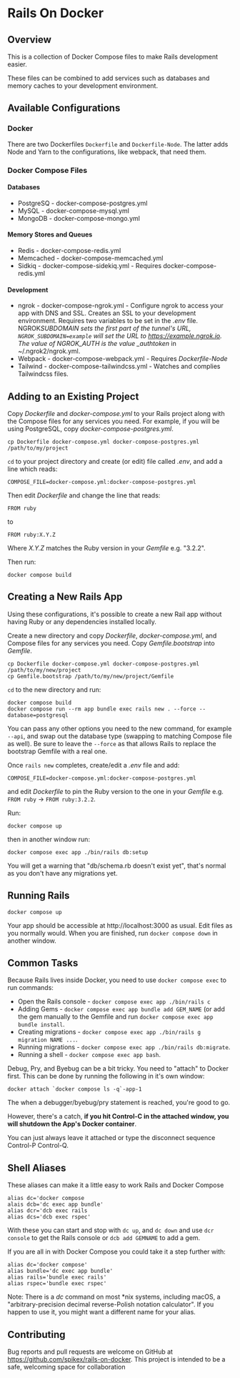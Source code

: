 # Rails On Docker

## Overview

This is a collection of Docker Compose files to make Rails development easier.

These files can be combined to add services such as databases
and memory caches to your development environment.

## Available Configurations

### Docker

There are two Dockerfiles `Dockerfile` and `Dockerfile-Node`. The latter adds
Node and Yarn to the configurations, like webpack, that need them.

### Docker Compose Files

#### Databases

- PostgreSQ - docker-compose-postgres.yml
- MySQL - docker-compose-mysql.yml
- MongoDB - docker-compose-mongo.yml

#### Memory Stores and Queues

- Redis - docker-compose-redis.yml
- Memcached - docker-compose-memcached.yml
- Sidkiq - docker-compose-sidekiq.yml - Requires docker-compose-redis.yml

#### Development

- ngrok - docker-compose-ngrok.yml - Configure ngrok to access your app with
  DNS and SSL. Creates an SSL to your development environment. Requires
  two variables to be set in the _.env_ file. NGROK*SUBDOMAIN
  sets the first part of the tunnel's URL, `NGROK_SUBDOMAIN=example` will set
  the URL to https://example.ngrok.io. The value of
  NGROK_AUTH is the value \_authtoken* in ~/.ngrok2/ngrok.yml.
- Webpack - docker-compose-webpack.yml - Requires _Dockerfile-Node_
- Tailwind - docker-compose-tailwindcss.yml - Watches and complies Tailwindcss files.

## Adding to an Existing Project

Copy _Dockerfile_ and _docker-compose.yml_ to your Rails project along with the
Compose files for any services you need. For example, if you will be using
PostgreSQL, copy _docker-compose-postgres.yml_.

```
cp Dockerfile docker-compose.yml docker-compose-postgres.yml /path/to/my/project
```

`cd` to your project directory and create (or edit) file called _.env_, and add a
line which reads:

```
COMPOSE_FILE=docker-compose.yml:docker-compose-postgres.yml
```

Then edit _Dockerfile_ and change the line that reads:

```
FROM ruby
```

to

```
FROM ruby:X.Y.Z
```

Where _X.Y.Z_ matches the Ruby version in your _Gemfile_ e.g. "3.2.2".

Then run:

```
docker compose build
```

## Creating a New Rails App

Using these configurations, it's possible to create a new Rail app without
having Ruby or any dependencies installed locally.

Create a new directory and copy _Dockerfile_, _docker-compose.yml_, and
Compose files for any services you need. Copy _Gemfile.bootstrap_ into _Gemfile_.

```
cp Dockerfile docker-compose.yml docker-compose-postgres.yml /path/to/my/new/project
cp Gemfile.bootstrap /path/to/my/new/project/Gemfile
```

`cd` to the new directory and run:

```
docker compose build
docker compose run --rm app bundle exec rails new . --force --database=postgresql
```

You can pass any other options you need to the new command, for example `--api`, and swap out the
database type (swapping to matching Compose file as well). Be sure to leave the
`--force` as that allows Rails to replace the bootstrap Gemfile with a real one.

Once `rails new` completes, create/edit a _.env_ file and add:

```
COMPOSE_FILE=docker-compose.yml:docker-compose-postgres.yml
```

and edit _Dockerfile_ to pin the Ruby version to the one in your _Gemfile_
e.g. `FROM ruby` -> `FROM ruby:3.2.2`.

Run:

```
docker compose up
```

then in another window run:

```
docker compose exec app ./bin/rails db:setup
```

You will get a warning that "db/schema.rb doesn't exist yet", that's normal as
you don't have any migrations yet.

## Running Rails

```
docker compose up
```

Your app should be accessible at http://localhost:3000 as usual. Edit files as
you normally would. When you are finished, run `docker compose down` in another
window.

## Common Tasks

Because Rails lives inside Docker, you need to use `docker compose exec` to run
commands:

- Open the Rails console - `docker compose exec app ./bin/rails c`
- Adding Gems - `docker compose exec app bundle add GEM_NAME` (or add the gem manually
  to the Gemfile and run `docker compose exec app bundle install`.
- Creating migrations - `docker compose exec app ./bin/rails g migration NAME ...`.
- Running migrations - `docker compose exec app ./bin/rails db:migrate`.
- Running a shell - `docker compose exec app bash`.

Debug, Pry, and Byebug can be a bit tricky. You need to "attach" to Docker
first. This can be done by running the following in it's own window:

```
docker attach `docker compose ls -q`-app-1
```

The when a debugger/byebug/pry statement is reached, you're good to go.

However, there's a catch, **if you hit Control-C in the attached window, you will shutdown the App's
Docker container**.

You can just always leave it attached or type the disconnect sequence Control-P
Control-Q.

## Shell Aliases

These aliases can make it a little easy to work Rails and Docker Compose

```
alias dc='docker compose
alais dcb='dc exec app bundle'
alias dcr='dcb exec rails
alias dcs='dcb exec rspec'
```

With these you can start and stop with `dc up`, and `dc down` and use `dcr console` to get the Rails console or `dcb add GEMNAME` to add a gem.

If you are all in with Docker Compose you could take it a step further with:

```
alias dc='docker compose'
alias bundle='dc exec app bundle'
alias rails='bundle exec rails'
alias rspec='bundle exec rspec'
```

Note: There is a _dc_ command on most \*nix systems, including macOS, a
"arbitrary-precision decimal reverse-Polish notation calculator". If you happen
to use it, you might want a different name for your alias.

## Contributing

Bug reports and pull requests are welcome on GitHub at https://github.com/spikex/rails-on-docker.
This project is intended to be a safe, welcoming space for collaboration
